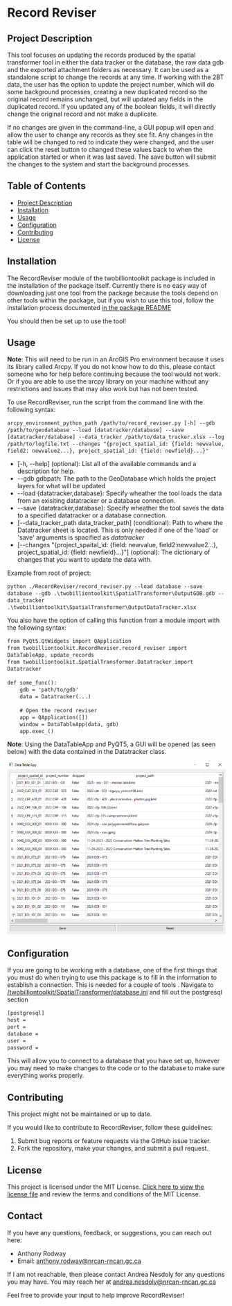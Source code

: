 # Record Reviser

## Project Description

This tool focuses on updating the records produced by the spatial transformer tool in either the data tracker or the database, the raw data gdb and the exported attachment folders as necessary. It can be used as a standalone script to change the records at any time. If working with the 2BT data, the user has the option to update the project number, which will do some background processes, creating a new duplicated record so the original record remains unchanged, but will updated any fields in the duplicated record. If you updated any of the boolean fields, it will directly change the original record and not make a duplicate. 

If no changes are given in the command-line, a GUI popup will open and allow the user to change any records as they see fit. Any changes in the table will be changed to red to indicate they were changed, and the user can click the reset button to changed these values back to when the application started or when it was last saved. The save button will submit the changes to the system and start the background processes.


## Table of Contents

- [Project Description](#project-description)
- [Installation](#installation)
- [Usage](#usage)
- [Configuration](#configuration)
- [Contributing](#contributing)
- [License](#license)

## Installation

The RecordReviser module of the twobilliontoolkit package is included in the installation of the package itself. Currently there is no easy way of downloading just one tool from the package because the tools depend on other tools within the package, but if you wish to use this tool, follow the installation process documented [in the package README](../../README.md)

You should then be set up to use the tool!

## Usage

**Note**: This will need to be run in an ArcGIS Pro environment because it uses its library called Arcpy. If you do not know how to do this, please contact someone who for help before continuing because the tool would not work. Or if you are able to use the arcpy library on your machine without any restrictions and issues that may also work but has not been tested.

To use RecordReviser, run the script from the command line with the following syntax:
```
arcpy_environment_python_path /path/to/record_reviser.py [-h] --gdb /path/to/geodatabase --load [datatracker/database] --save [datatracker/database] --data_tracker /path/to/data_tracker.xlsx --log /path/to/logfile.txt --changes "{project_spatial_id: {field: newvalue, field2: newvalue2...}, project_spatial_id: {field: newfield}...}"
```
- [-h, --help] (optional): List all of the available commands and a description for help.
- --gdb gdbpath: The path to the GeoDatabase which holds the project layers for what will be updated 
- --load {datatracker,database}: Specify wheather the tool loads the data from an exisiting datatracker or a database connection. 
- --save {datatracker,database}: Specify wheather the tool saves the data to a specified datatracker or a database connection. 
- [--data_tracker_path data_tracker_path] (conditional): Path to where the Datatracker sheet is located. This is only needed if one of the 'load' or 'save' arguments is spacified as *datatracker*
- [--changes "{project_spaital_id: {field: newvalue, field2:newvalue2...}, project_spatial_id: {field: newfield}...}"] (optional): The dictionary of changes that you want to update the data with.

Example from root of project:
```
python ./RecordReviser/record_reviser.py --load database --save database --gdb .\twobilliontoolkit\SpatialTransformer\OutputGDB.gdb --data_tracker .\twobilliontoolkit\SpatialTransformer\OutputDataTracker.xlsx
```

You also have the option of calling this function from a module import with the following syntax:
```
from PyQt5.QtWidgets import QApplication
from twobilliontoolkit.RecordReviser.record_reviser import DataTableApp, update_records
from twobilliontoolkit.SpatialTransformer.Datatracker import Datatracker

def some_func():
    gdb = 'path/to/gdb'
    data = Datatracker(...)

    # Open the record reviser
    app = QApplication([])
    window = DataTableApp(data, gdb)
    app.exec_()  
```
**Note**: Using the DataTableApp and PyQT5, a GUI will be opened (as seen below) with the data contained in the Datatracker class.

![Alt text](image.png)

## Configuration

If you are going to be working with a database, one of the first things that you must do when trying to use this package is to fill in the information to establish a connection. This is needed for a couple of tools . Navigate to [/twobilliontoolkit/SpatialTransformer/database.ini](/twobilliontoolkit/SpatialTransformer/database.ini) and fill out the postgresql section

```
[postgresql]
host = 
port = 
database = 
user = 
password = 
```
This will allow you to connect to a database that you have set up, however you may need to make changes to the code or to the database to make sure everything works properly.

## Contributing

This project might not be maintained or up to date.

If you would like to contribute to RecordReviser, follow these guidelines:

1. Submit bug reports or feature requests via the GitHub issue tracker.
2. Fork the repository, make your changes, and submit a pull request.

## License

This project is licensed under the MIT License. [Click here to view the license file](LICENSE) and review the terms and conditions of the MIT License.

## Contact

If you have any questions, feedback, or suggestions, you can reach out here:

- Anthony Rodway
- Email: anthony.rodway@nrcan-rncan.gc.ca

If I am not reachable, then please contact Andrea Nesdoly for any questions you may have. You may reach her at andrea.nesdoly@nrcan-rncan.gc.ca

Feel free to provide your input to help improve RecordReviser!